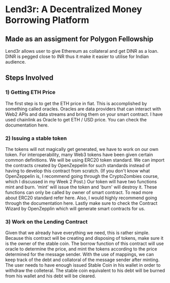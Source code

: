 # Lend3r: A Decentralized Money Borrowing Platform
## Made as an assigment for Polygon Fellowship

Lend3r allows user to give Ethereum as collateral and get DINR as a loan. DINR is pegged close to INR thus it make it easier to utilise for Indian audience. 

## Steps Involved
### 1) Getting ETH Price

The first step is to get the ETH price in fiat. This is accomplished by something called oracles. Oracles are data providers that can interact with Web2 APIs and data streams and bring them on your smart contract. I have used chainlink as Oracle to get ETH / USD price. You can check the documentation here.

### 2) Issuing a stable token

The tokens will not magically get generated, we have to work on our own token. For interoperability, many Web3 tokens have been given certain common definitions. We will be using ERC20 token standard. We can import the contracts created by OpenZeppelin for such standards instead of having to develop this contract from scratch. (If you don't know what OpenZeppelin is, I recommend going through the CryptoZombies course, which I discussed in my Week 2 Post.) Our token will have two functions mint and burn. 'mint' will issue the token and 'burn' will destroy it. These functions can only be called by owner of smart contract. To read more about ERC20 standard refer here. Also, I would highly recommend going through the documentation here. Lastly make sure to check the Contract Wizard by OpenZepplin which will generate smart contracts for us.

### 3) Work on the Lending Contract

Given that we already have everything we need, this is rather simple. Because this contract will be creating and disposing of tokens, make sure it is the owner of the stable coin. The borrow function of this contract will use oracle to determine the price, and mint the tokens according to the price determined for the message sender. With the use of mappings, we can keep track of the debt and collatoral of the message sender after minting. The user needs to have enough issued Stable Coin in his wallet in order to withdraw the colleteral. The stable coin equivalent to his debt will be burned from his wallet and his debt will be cleared.
